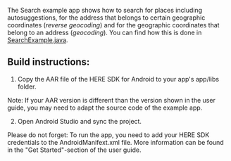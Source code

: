 The Search example app shows how to search for places including autosuggestions, for the address that belongs to certain geographic coordinates (_reverse geocoding_) and for the geographic coordinates that belong to an address (_geocoding_). You can find how this is done in [SearchExample.java](guides/android/markdown/en-US/examples/Search/app/src/main/java/com/here/search/SearchExample.java).

Build instructions:
-------------------

1) Copy the AAR file of the HERE SDK for Android to your app's app/libs folder.

Note: If your AAR version is different than the version shown in the user guide, you may need to adapt the source code of the example app.

2) Open Android Studio and sync the project.

Please do not forget: To run the app, you need to add your HERE SDK credentials to the AndroidManifext.xml file. More information can be found in the "Get Started"-section of the user guide.

